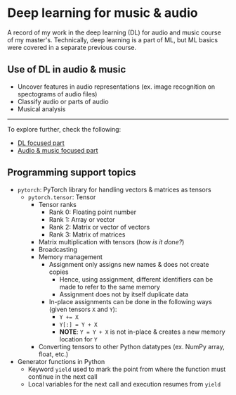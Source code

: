# Deep learning for music & audio
A record of my work in the deep learning (DL) for audio and music course of my master's. Technically, deep learning is a part of ML, but ML basics were covered in a separate previous course.

## Use of DL in audio & music
- Uncover features in audio representations (ex. image recognition on spectograms of audio files)
- Classify audio or parts of audio
- Musical analysis

---
To explore further, check the following:

- [DL focused part](https://github.com/pranigopu/deepLearning--for--audio-music/blob/17d6660862f79616c63c2bab18adaf260f166f57/deepLearning.md)
- [Audio & music focused part](https://github.com/pranigopu/deepLearning--for--audio-music/blob/8ab6c0c51e767763230fa5ebdd09658122a2302a/audioAndMusic.md)

## Programming support topics

- `pytorch`: PyTorch library for handling vectors & matrices as tensors
    - `pytorch.tensor`: Tensor
        - Tensor ranks
            - Rank 0: Floating point number
            - Rank 1: Array or vector
            - Rank 2: Matrix or vector of vectors
            - Rank 3: Matrix of matrices
        - Matrix multiplication with tensors (_how is it done?_)
        - Broadcasting
        - Memory management
            - Assignment only assigns new names & does not create copies
                - Hence, using assignment, different identifiers can be made to refer to the same memory
                - Assignment does not by itself duplicate data
            - In-place assignments can be done in the following ways (given tensors `X` and `Y`):
                - `Y += X`
                - `Y[:] = Y + X`
                - **NOTE**: `Y = Y + X` is not in-place & creates a new memory location for `Y`
        - Converting tensors to other Python datatypes (ex. NumPy array, float, etc.)
- Generator functions in Python
    - Keyword `yield` used to mark the point from where the function must continue in the next call
    - Local variables for the next call and execution resumes from `yield`
